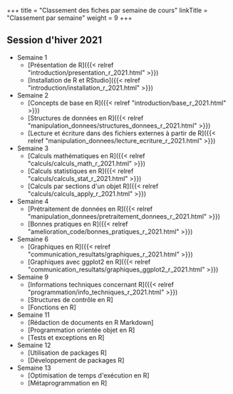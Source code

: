 +++
title = "Classement des fiches par semaine de cours"
linkTitle = "Classement par semaine"
weight = 9
+++

## Session d'hiver 2021

* Semaine 1
    * [Présentation de R]({{< relref "introduction/presentation_r_2021.html" >}})
    * [Installation de R et RStudio]({{< relref "introduction/installation_r_2021.html" >}})
* Semaine 2
    * [Concepts de base en R]({{< relref "introduction/base_r_2021.html" >}})
    * [Structures de données en R]({{< relref "manipulation_donnees/structures_donnees_r_2021.html" >}})
    * [Lecture et écriture dans des fichiers externes à partir de R]({{< relref "manipulation_donnees/lecture_ecriture_r_2021.html" >}})
* Semaine 3
    * [Calculs mathématiques en R]({{< relref "calculs/calculs_math_r_2021.html" >}})
    * [Calculs statistiques en R]({{< relref "calculs/calculs_stat_r_2021.html" >}})
    * [Calculs par sections d'un objet R]({{< relref "calculs/calculs_apply_r_2021.html" >}})
* Semaine 4
    * [Prétraitement de données en R]({{< relref "manipulation_donnees/pretraitement_donnees_r_2021.html" >}})
    * [Bonnes pratiques en R]({{< relref "amelioration_code/bonnes_pratiques_r_2021.html" >}})
* Semaine 6
    * [Graphiques en R]({{< relref "communication_resultats/graphiques_r_2021.html" >}})
    * [Graphiques avec ggplot2 en R]({{< relref "communication_resultats/graphiques_ggplot2_r_2021.html" >}})
* Semaine 9
    * [Informations techniques concernant R]({{< relref "programmation/info_techniques_r_2021.html" >}})
    * [Structures de contrôle en R]
    * [Fonctions en R]
* Semaine 11
    * [Rédaction de documents en R Markdown]
    * [Programmation orientée objet en R]
    * [Tests et exceptions en R]
* Semaine 12
    * [Utilisation de packages R]
    * [Développement de packages R]
* Semaine 13
    * [Optimisation de temps d'exécution en R]
    * [Métaprogrammation en R]

    